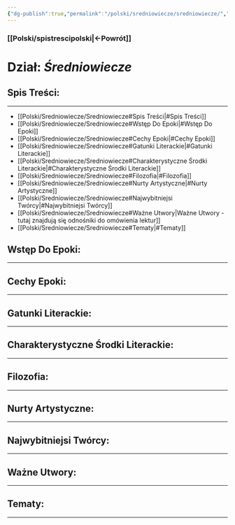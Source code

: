 ```yaml
---
{"dg-publish":true,"permalink":"/polski/sredniowiecze/sredniowiecze/","tags":["Dzial"]}
---
```


### [[Polski/spistrescipolski\|←Powrót]]
# **Dział:** *Średniowiecze*

## Spis Treści:
---
- [[Polski/Sredniowiecze/Sredniowiecze#Spis Treści\|#Spis Treści]]
- [[Polski/Sredniowiecze/Sredniowiecze#Wstęp Do Epoki\|#Wstęp Do Epoki]]
- [[Polski/Sredniowiecze/Sredniowiecze#Cechy Epoki\|#Cechy Epoki]]
- [[Polski/Sredniowiecze/Sredniowiecze#Gatunki Literackie\|#Gatunki Literackie]]
- [[Polski/Sredniowiecze/Sredniowiecze#Charakterystyczne Środki Literackie\|#Charakterystyczne Środki Literackie]]
- [[Polski/Sredniowiecze/Sredniowiecze#Filozofia\|#Filozofia]]
- [[Polski/Sredniowiecze/Sredniowiecze#Nurty Artystyczne\|#Nurty Artystyczne]]
- [[Polski/Sredniowiecze/Sredniowiecze#Najwybitniejsi Twórcy\|#Najwybitniejsi Twórcy]]
- [[Polski/Sredniowiecze/Sredniowiecze#Ważne Utwory\|Ważne Utwory - tutaj znajdują się odnośniki do omówienia lektur]]
- [[Polski/Sredniowiecze/Sredniowiecze#Tematy\|#Tematy]]
## Wstęp Do Epoki:
---

## Cechy Epoki:
---

## Gatunki Literackie:
---

## Charakterystyczne Środki Literackie:
---

## Filozofia:
---

## Nurty Artystyczne:
---

## Najwybitniejsi Twórcy:
---

## Ważne Utwory:
---

## Tematy:
---
